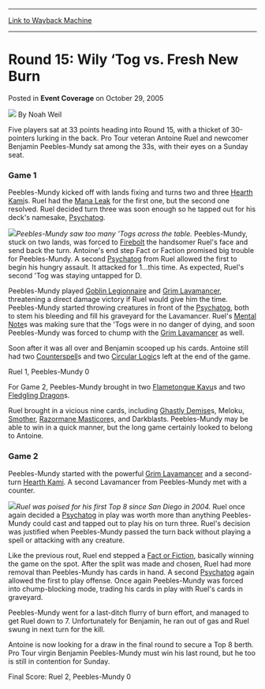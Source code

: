 
---
[Link to Wayback Machine](https://web.archive.org/web/20211206064422/https://magic.wizards.com/en/articles/archive/event-coverage/round-15-wily-%E2%80%98tog-vs-fresh-new-burn-2005-10-29)

[_metadata_:author]:- "Noah Weil"
[_metadata_:description]:- "Five players sat at 33 points heading into Round 15, with a thicket of 30-pointers lurking in the back. Pro Tour veteran Antoine Ruel and newcomer Benjamin Peebles-Mundy sat among the 33s, with their eyes on a Sunday seat. Game 1 Peebles-Mundy kicked off with lands fixing and turns two and three Hearth Kamis. Ruel had the Mana Leak for the first one, but the second one"
[_metadata_:generator]:- "Drupal 7 (http://drupal.org)"
[_metadata_:node]:- "543456"
[_metadata_:publish_date]:- "2005-10-29"
[_metadata_:source]:- "div-main-content"
[_metadata_:title]:- "Round 15: Wily ‘Tog vs. Fresh New Burn"
[_metadata_:wayback_capture_timestamp]:- "2021-12-06 06:44:22"
[_metadata_:wayback_raw_url]:- "https://web.archive.org/web/20211206064422id_/https://magic.wizards.com/en/articles/archive/event-coverage/round-15-wily-%E2%80%98tog-vs-fresh-new-burn-2005-10-29"
[_metadata_:wayback_url]:- "https://magic.wizards.com/en/articles/archive/event-coverage/round-15-wily-%E2%80%98tog-vs-fresh-new-burn-2005-10-29"
---


Round 15: Wily ‘Tog vs. Fresh New Burn
======================================



 Posted in **Event Coverage**
 on October 29, 2005 






![](https://media.magic.wizards.com/styles/auth_small/public/generic-avatar-150_113.png)
By Noah Weil











Five players sat at 33 points heading into Round 15, with a thicket of 30-pointers lurking in the back. Pro Tour veteran Antoine Ruel and newcomer Benjamin Peebles-Mundy sat among the 33s, with their eyes on a Sunday seat.


### Game 1


Peebles-Mundy kicked off with lands fixing and turns two and three [Hearth Kami](https://gatherer.wizards.com/Pages/Card/Details.aspx?name=Hearth+Kami)s. Ruel had the [Mana Leak](https://gatherer.wizards.com/Pages/Card/Details.aspx?name=Mana+Leak) for the first one, but the second one resolved. Ruel decided turn three was soon enough so he tapped out for his deck's namesake, [Psychatog](https://gatherer.wizards.com/Pages/Card/Details.aspx?name=Psychatog).


![](https://media.magic.wizards.com/image_legacy_migration/sideboard/images/ptla05/fm15_mundy.jpg)*Peebles-Mundy saw too many 'Togs across the table.*
Peebles-Mundy, stuck on two lands, was forced to [Firebolt](https://gatherer.wizards.com/Pages/Card/Details.aspx?name=Firebolt) the handsomer Ruel's face and send back the turn. Antoine's end step Fact or Faction promised big trouble for Peebles-Mundy. A second [Psychatog](https://gatherer.wizards.com/Pages/Card/Details.aspx?name=Psychatog) from Ruel allowed the first to begin his hungry assault. It attacked for 1…this time. As expected, Ruel's second 'Tog was staying untapped for D.


Peebles-Mundy played [Goblin Legionnaire](https://gatherer.wizards.com/Pages/Card/Details.aspx?name=Goblin+Legionnaire) and [Grim Lavamancer](https://gatherer.wizards.com/Pages/Card/Details.aspx?name=Grim+Lavamancer), threatening a direct damage victory if Ruel would give him the time. Peebles-Mundy started throwing creatures in front of the [Psychatog](https://gatherer.wizards.com/Pages/Card/Details.aspx?name=Psychatog), both to stem his bleeding and fill his graveyard for the Lavamancer. Ruel's [Mental Note](https://gatherer.wizards.com/Pages/Card/Details.aspx?name=Mental+Note)s was making sure that the 'Togs were in no danger of dying, and soon Peebles-Mundy was forced to chump with the [Grim Lavamancer](https://gatherer.wizards.com/Pages/Card/Details.aspx?name=Grim+Lavamancer) as well.


Soon after it was all over and Benjamin scooped up his cards. Antoine still had two [Counterspell](https://gatherer.wizards.com/Pages/Card/Details.aspx?name=Counterspell)s and two [Circular Logic](https://gatherer.wizards.com/Pages/Card/Details.aspx?name=Circular+Logic)s left at the end of the game.


Ruel 1, Peebles-Mundy 0


For Game 2, Peebles-Mundy brought in two [Flametongue Kavu](https://gatherer.wizards.com/Pages/Card/Details.aspx?name=Flametongue+Kavu)s and two [Fledgling Dragon](https://gatherer.wizards.com/Pages/Card/Details.aspx?name=Fledgling+Dragon)s.


Ruel brought in a vicious nine cards, including [Ghastly Demise](https://gatherer.wizards.com/Pages/Card/Details.aspx?name=Ghastly+Demise)s, Meloku, [Smother](https://gatherer.wizards.com/Pages/Card/Details.aspx?name=Smother), [Razormane Masticore](https://gatherer.wizards.com/Pages/Card/Details.aspx?name=Razormane+Masticore)s, and Darkblasts. Peebles-Mundy may be able to win in a quick manner, but the long game certainly looked to belong to Antoine.


### Game 2


Peebles-Mundy started with the powerful [Grim Lavamancer](https://gatherer.wizards.com/Pages/Card/Details.aspx?name=Grim+Lavamancer) and a second-turn [Hearth Kami](https://gatherer.wizards.com/Pages/Card/Details.aspx?name=Hearth+Kami). A second Lavamancer from Peebles-Mundy met with a counter.


![](https://media.magic.wizards.com/image_legacy_migration/sideboard/images/ptla05/fm15_antoine.jpg)*Ruel was poised for his first Top 8 since San Diego in 2004.*
Ruel once again decided a [Psychatog](https://gatherer.wizards.com/Pages/Card/Details.aspx?name=Psychatog) in play was worth more than anything Peebles-Mundy could cast and tapped out to play his on turn three. Ruel's decision was justified when Peebles-Mundy passed the turn back without playing a spell or attacking with any creature.


Like the previous rout, Ruel end stepped a [Fact or Fiction](https://gatherer.wizards.com/Pages/Card/Details.aspx?name=Fact+or+Fiction), basically winning the game on the spot. After the split was made and chosen, Ruel had more removal than Peebles-Mundy has cards in hand. A second [Psychatog](https://gatherer.wizards.com/Pages/Card/Details.aspx?name=Psychatog) again allowed the first to play offense. Once again Peebles-Mundy was forced into chump-blocking mode, trading his cards in play with Ruel's cards in graveyard.


Peebles-Mundy went for a last-ditch flurry of burn effort, and managed to get Ruel down to 7. Unfortunately for Benjamin, he ran out of gas and Ruel swung in next turn for the kill.


Antoine is now looking for a draw in the final round to secure a Top 8 berth. Pro Tour virgin Benjamin Peebles-Mundy must win his last round, but he too is still in contention for Sunday.


Final Score: Ruel 2, Peebles-Mundy 0








